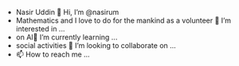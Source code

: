 - Nasir Uddin 👋 Hi, I’m @nasirum
- Mathematics and I love to do for the mankind as a volunteer 👀 I’m interested in ...
- on AI🌱 I’m currently learning ...
- social activities 💞️ I’m looking to collaborate on ...
- 📫 How to reach me ...

<!---
nasirum/nasirum is a ✨ special ✨ repository because its `README.md` (this file) appears on your GitHub profile.
You can click the Preview link to take a look at your changes.
--->
